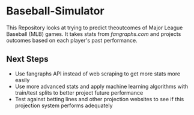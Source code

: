 # Baseball-Simulator
     
This Repository looks at trying to predict theoutcomes of Major League Baseball (MLB) games. It takes stats from *fangraphs.com* and projects outcomes based on each player's past performance. 


## Next Steps

* Use fangraphs API instead of web scraping to get more stats more easily
* Use more advanced stats and apply machine learning algorithms with train/test splits to better project future performance
* Test against betting lines and other projection websites to see if this projection system performs adequately
